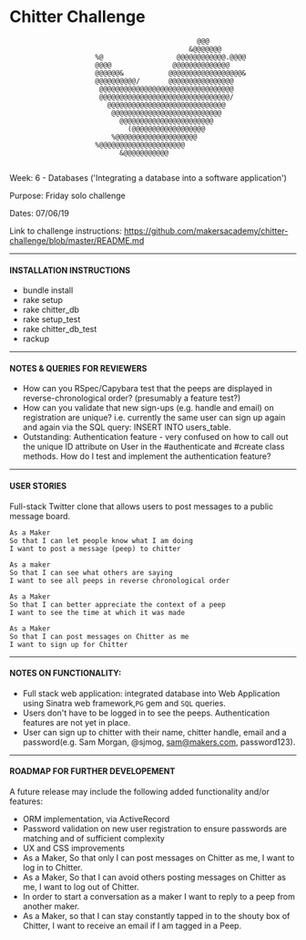 Chitter Challenge
=================
```                                                                            
                                              @@@                                 
                                            &@@@@@@@                             
                     %@                  @@@@@@@@@@@@.@@@@                     
                     @@@@               @@@@@@@@@@@@@@                    
                     @@@@@@&           @@@@@@@@@@@@@@@@@@&                     
                     @@@@@@@@@@/       @@@@@@@@@@@@@@@@                       
                      @@@@@@@@@@@@@@@@@@@@@@@@@@@@@@@@@                                    
                      @@@@@@@@@@@@@@@@@@@@@@@@@@@@@@@@/                        
                        @@@@@@@@@@@@@@@@@@@@@@@@@@@@@                          
                         @@@@@@@@@@@@@@@@@@@@@@@@@@@                           
                           @@@@@@@@@@@@@@@@@@@@@@@                             
                             (@@@@@@@@@@@@@@@@@@                               
                         %@@@@@@@@@@@@@@@@@@@@                                 
                     %@@@@@@@@@@@@@@@@@@@@@                                    
                           &@@@@@@@@@@@                                           
                                           
```

Week: 6 - Databases ('Integrating a database into a software application')

Purpose: Friday solo challenge

Dates: 07/06/19

Link to challenge instructions: https://github.com/makersacademy/chitter-challenge/blob/master/README.md

----------------------------

#### INSTALLATION INSTRUCTIONS

* bundle install
* rake setup
* rake chitter_db
* rake setup_test
* rake chitter_db_test
* rackup

----------------------------

#### NOTES & QUERIES FOR REVIEWERS 

* How can you RSpec/Capybara test that the peeps are displayed in reverse-chronological order? (presumably a feature test?) 
* How can you validate that new sign-ups (e.g. handle and email) on registration are unique? i.e. currently the same user can sign up again and again via the SQL query: INSERT INTO users_table.
* Outstanding: Authentication feature - very confused on how to call out the unique ID attribute on User in the #authenticate and #create class methods. How do I test and implement the authentication feature?

----------------------------

#### USER STORIES

Full-stack Twitter clone that allows users to post messages to a public message board.

```
As a Maker
So that I can let people know what I am doing  
I want to post a message (peep) to chitter
```
```
As a maker
So that I can see what others are saying  
I want to see all peeps in reverse chronological order
```
```
As a Maker
So that I can better appreciate the context of a peep
I want to see the time at which it was made
```
```
As a Maker
So that I can post messages on Chitter as me
I want to sign up for Chitter
```

----------------------------

#### NOTES ON FUNCTIONALITY:

* Full stack web application: integrated database into Web Application using Sinatra web framework,`PG` gem and `SQL` queries. 
* Users don't have to be logged in to see the peeps. Authentication features are not yet in place. 
* User can sign up to chitter with their name, chitter handle, email and a password(e.g. Sam Morgan, @sjmog, sam@makers.com, password123).

----------------------------

#### ROADMAP FOR FURTHER DEVELOPEMENT

A future release may include the following added functionality and/or features:
* ORM implementation, via ActiveRecord
* Password validation on new user registration to ensure passwords are matching and of sufficient complexity
* UX and CSS improvements
* As a Maker, So that only I can post messages on Chitter as me, I want to log in to Chitter.
* As a Maker, So that I can avoid others posting messages on Chitter as me, I want to log out of Chitter.
* In order to start a conversation as a maker I want to reply to a peep from another maker.
* As a Maker, so that I can stay constantly tapped in to the shouty box of Chitter, I want to receive an email if I am tagged in a Peep.
